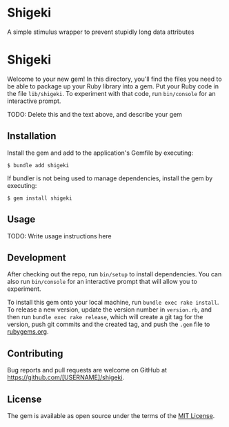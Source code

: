 # Shigeki
A simple stimulus wrapper to prevent stupidly long data attributes

# Shigeki

Welcome to your new gem! In this directory, you'll find the files you need to be able to package up your Ruby library into a gem. Put your Ruby code in the file `lib/shigeki`. To experiment with that code, run `bin/console` for an interactive prompt.

TODO: Delete this and the text above, and describe your gem

## Installation

Install the gem and add to the application's Gemfile by executing:

    $ bundle add shigeki

If bundler is not being used to manage dependencies, install the gem by executing:

    $ gem install shigeki

## Usage

TODO: Write usage instructions here

## Development

After checking out the repo, run `bin/setup` to install dependencies. You can also run `bin/console` for an interactive prompt that will allow you to experiment.

To install this gem onto your local machine, run `bundle exec rake install`. To release a new version, update the version number in `version.rb`, and then run `bundle exec rake release`, which will create a git tag for the version, push git commits and the created tag, and push the `.gem` file to [rubygems.org](https://rubygems.org).

## Contributing

Bug reports and pull requests are welcome on GitHub at https://github.com/[USERNAME]/shigeki.

## License

The gem is available as open source under the terms of the [MIT License](https://opensource.org/licenses/MIT).
